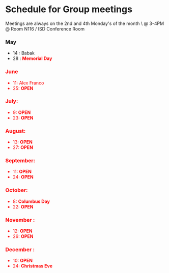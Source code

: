# Schedule for Group meetings

Meetings are always on the 2nd and 4th Monday's of the month \\
@ 3-4PM @ Room N116 / ISD Conference Room 

### May
- 14 : Babak 
- 28 : <span style="color:red">**Memorial Day**<font color="red">  

### June
- 11: Alex Franco
- 25: **OPEN**

### July: 
- 9: **OPEN**
- 23: **OPEN**

### August: 
- 13: **OPEN**
- 27: **OPEN**

### September:
- 11: **OPEN**
- 24: **OPEN**

### October:
- 8: **Columbus Day**
- 22: **OPEN**

### November :
- 12: **OPEN**
- 26: **OPEN**


### December :
- 10: **OPEN**
- 24: <span style="color:red">**Christmas Eve**<font color="red">

